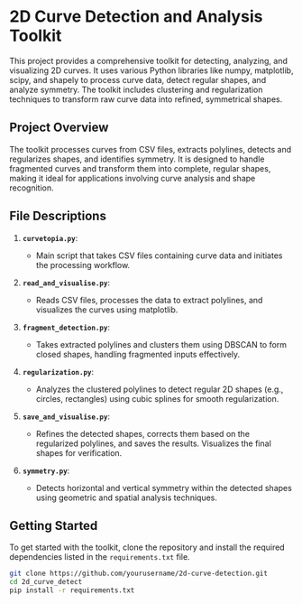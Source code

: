 # 2D Curve Detection and Analysis Toolkit

This project provides a comprehensive toolkit for detecting, analyzing, and visualizing 2D curves. It uses various Python libraries like numpy, matplotlib, scipy, and shapely to process curve data, detect regular shapes, and analyze symmetry. The toolkit includes clustering and regularization techniques to transform raw curve data into refined, symmetrical shapes.

## Project Overview

The toolkit processes curves from CSV files, extracts polylines, detects and regularizes shapes, and identifies symmetry. It is designed to handle fragmented curves and transform them into complete, regular shapes, making it ideal for applications involving curve analysis and shape recognition.

## File Descriptions

1. **`curvetopia.py`**: 
   - Main script that takes CSV files containing curve data and initiates the processing workflow.

2. **`read_and_visualise.py`**:
   - Reads CSV files, processes the data to extract polylines, and visualizes the curves using matplotlib.

3. **`fragment_detection.py`**:
   - Takes extracted polylines and clusters them using DBSCAN to form closed shapes, handling fragmented inputs effectively.

4. **`regularization.py`**:
   - Analyzes the clustered polylines to detect regular 2D shapes (e.g., circles, rectangles) using cubic splines for smooth regularization.

5. **`save_and_visualise.py`**:
   - Refines the detected shapes, corrects them based on the regularized polylines, and saves the results. Visualizes the final shapes for verification.

6. **`symmetry.py`**:
   - Detects horizontal and vertical symmetry within the detected shapes using geometric and spatial analysis techniques.

## Getting Started

To get started with the toolkit, clone the repository and install the required dependencies listed in the `requirements.txt` file.

```bash
git clone https://github.com/yourusername/2d-curve-detection.git
cd 2d_curve_detect
pip install -r requirements.txt
